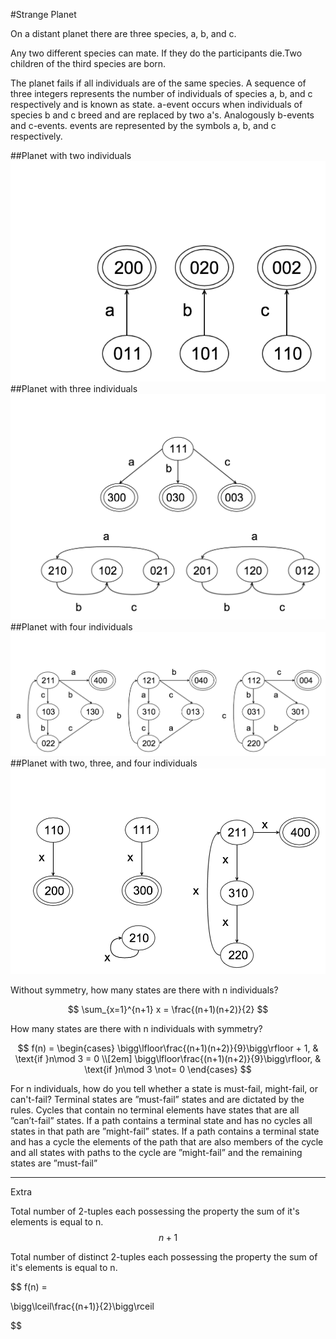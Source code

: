 #Strange Planet

On a distant planet there are three species, a, b, and c.

Any two different species can mate. If they do the participants die.Two children of the third species are born.

The planet fails if all individuals are of the same species. A sequence of three integers represents the number of individuals of species a, b, and c respectively and is known as state. a-event occurs when individuals of species b and c breed and are replaced by two a's. Analogously b-events and c-events. events are represented by the symbols a, b, and c respectively.

##Planet with two individuals
![two individuals](strange-planet/two-individuals.png)
##Planet with three individuals
![three individuals](strange-planet/three-individuals.png)
##Planet with four individuals
![four-individuals](strange-planet/four-individuals.png)
##Planet with two, three, and four individuals
![no-symmetry](strange-planet/no-symmetry.png)


Without symmetry, how many states are there with n individuals? 

$$
\sum_{x=1}^{n+1} x = \frac{(n+1)(n+2)}{2}
$$

How many states are there with n individuals with symmetry?

$$
f(n) =
\begin{cases}
\bigg\lfloor\frac{(n+1)(n+2)}{9}\bigg\rfloor + 1, & \text{if }n\mod 3 = 0 \\[2em]
\bigg\lfloor\frac{(n+1)(n+2)}{9}\bigg\rfloor, & \text{if }n\mod 3 \not= 0
\end{cases}
$$

For n individuals, how do you tell whether a state is must-fail, might-fail, or can't-fail? Terminal states are ”must-fail” states and are dictated by the rules. Cycles that contain no terminal elements have states that are all ”can’t-fail” states. If a path contains a terminal state and has no cycles all states in that path are ”might-fail” states. If a path contains a terminal state and has a cycle the elements of the path that are also members of the cycle and all states with paths to the cycle are ”might-fail” and the remaining states are ”must-fail”


___
Extra 

Total number of 2-tuples each possessing the property the sum of it's elements is equal to n. 
$$
n + 1
$$

Total number of distinct 2-tuples each possessing the property the sum of it's elements is equal to n.

$$
f(n) =

\bigg\lceil\frac{(n+1)}{2}\bigg\rceil

$$

